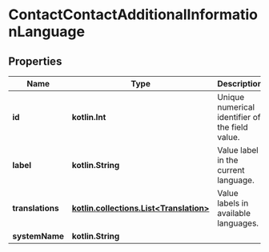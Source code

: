 
# ContactContactAdditionalInformationLanguage

## Properties
Name | Type | Description | Notes
------------ | ------------- | ------------- | -------------
**id** | **kotlin.Int** | Unique numerical identifier of the field value. | 
**label** | **kotlin.String** | Value label in the current language. | 
**translations** | [**kotlin.collections.List&lt;Translation&gt;**](Translation.md) | Value labels in available languages. |  [optional]
**systemName** | **kotlin.String** |  |  [optional]



